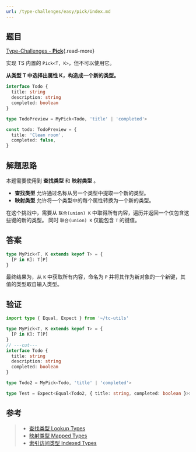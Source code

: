 ```yaml
---
url: /type-challenges/easy/pick/index.md
---
```

## 题目

[Type-Challenges - **Pick**](https://github.com/type-challenges/type-challenges/blob/main/questions/00004-easy-pick/){.read-more}

实现 TS 内置的 `Pick<T, K>`，但不可以使用它。

**从类型 T 中选择出属性 K，构造成一个新的类型。**

```ts
interface Todo {
  title: string
  description: string
  completed: boolean
}

type TodoPreview = MyPick<Todo, 'title' | 'completed'>

const todo: TodoPreview = {
  title: 'Clean room',
  completed: false,
}
```

## 解题思路

本题需要使用到 **查找类型** 和 **映射类型** 。

* **查找类型** 允许通过名称从另一个类型中提取一个新的类型。
* **映射类型** 允许将一个类型中的每个属性转换为一个新的类型。

在这个挑战中，需要从 `联合(union) K` 中取得所有内容，遍历并返回一个仅包含这些键的新的类型。
同时 `联合(union) K` 仅能包含 `T` 的键值。

## 答案

```ts
type MyPick<T, K extends keyof T> = {
  [P in K]: T[P]
}
```

最终结果为，从 `K` 中获取所有内容，命名为 `P` 并将其作为新对象的一个新键，其值的类型取自输入类型。

## 验证

```ts twoslash
import type { Equal, Expect } from '~/tc-utils'

type MyPick<T, K extends keyof T> = {
  [P in K]: T[P]
}
// ---cut---
interface Todo {
  title: string
  description: string
  completed: boolean
}

type Todo2 = MyPick<Todo, 'title' | 'completed'>

type Test = Expect<Equal<Todo2, { title: string, completed: boolean }>>
```

## 参考

> * [查找类型 Lookup Types](https://www.typescriptlang.org/docs/handbook/release-notes/typescript-2-1.html#keyof-and-lookup-types)
> * [映射类型 Mapped Types](https://www.typescriptlang.org/docs/handbook/2/mapped-types.html)
> * [索引访问类型 Indexed Types](https://www.typescriptlang.org/docs/handbook/2/indexed-access-types.html)
